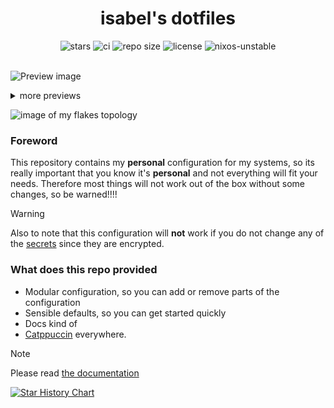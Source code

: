 <div align="center">
  <h1>isabel's dotfiles</h1>

  <img alt="stars" src="https://img.shields.io/github/stars/isabelroses/dotfiles?color=f5c2e7&labelColor=303446&style=for-the-badge&logo=starship&logoColor=f5c2e7" />
  <img alt="ci" src="https://img.shields.io/github/actions/workflow/status/isabelroses/dotfiles/check.yml?label=build&color=a6e3a1&labelColor=303446&style=for-the-badge&logo=github&logoColor=a6e3a1" />
  <img alt="repo size" src="https://img.shields.io/github/repo-size/isabelroses/dotfiles?color=fab387&labelColor=303446&style=for-the-badge&logo=github&logoColor=fab387" />
  <img alt="license" src="https://img.shields.io/static/v1.svg?style=for-the-badge&label=License&message=EUPL-1.2&logoColor=ca9ee6&colorA=313244&colorB=cba6f7" />
  <img alt="nixos-unstable" src="https://img.shields.io/badge/NixOS-unstable-blue.svg?style=for-the-badge&labelColor=303446&logo=NixOS&logoColor=white&color=91D7E3" />
</div>

<br />

![Preview image](./docs/src/images/main.png)

<details>
   <summary>more previews</summary>

   <p align="center">
      light mode
      <img src="./docs/src/images/lightmode.png" width="800px" />
   </p>

   <p align="center">
      wezterm + chromium
      <img src="./docs/src/images/blur.png" width="800px" />
   </p>

   <p align="center">
      neovim
      <img src="./docs/src/images/nvim.png" width="800px" />
   </p>
</details>

![image of my flakes topology](./docs/src/images/topology.png)

### Foreword

This repository contains my **personal** configuration for my systems, so its really important that you know it's **personal** and not everything will fit your needs.
Therefore most things will not work out of the box without some changes, so be warned!!!!

> [!WARNING]
> Also to note that this configuration will **not** work if you do not change any of the [secrets](./secrets) since they are encrypted.

### What does this repo provided

- Modular configuration, so you can add or remove parts of the configuration
- Sensible defaults, so you can get started quickly
- Docs kind of
- [Catppuccin](https://github.com/catppuccin/catppuccin) everywhere.

> [!NOTE]
> Please read [the documentation](https://dotfiles.isabelroses.com/)

[![Star History Chart](https://api.star-history.com/svg?repos=isabelroses/dotfiles&type=Date)](https://star-history.com/#isabelroses/dotfiles&Date)
